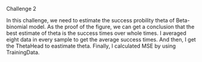 Challenge 2

In this challenge, we need to estimate the success probility theta of Beta-binomial model. As the proof of the figure, we can get a conclusion that the best estimate of theta is the success times over whole times. I averaged eight data in every sample to get the average success times. And then, I get the ThetaHead to eastimate theta. Finally, I calculated MSE by using TrainingData.
